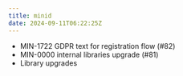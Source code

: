 ```yaml
---
title: minid
date: 2024-09-11T06:22:25Z
---
```

- MIN-1722 GDPR text for registration flow (#82)
- MIN-0000 internal libraries upgrade (#81)
- Library upgrades

